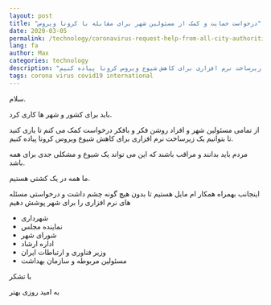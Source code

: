 ```yaml
---
layout: post
title: "درخواست حمایت و کمک از مسئولین شهر برای مقابله با کرونا ویروس"
date: 2020-03-05
permalink: /technology/coronavirus-request-help-from-all-city-authorities-to-set-up-software/
lang: fa
author: Max
categories: technology
description: "از تمامی مسئولین شهر و افراد روشن فکر و بافکر درخواست کمک می کنم تا یاری کنید تا بتوانیم یک زیرساخت نرم افزاری برای کاهش شیوع ویروس کرونا پیاده کنیم."
tags: corona virus covid19 international
---
```


سلام.

باید برای کشور و شهر ها کاری کرد.

از تمامی مسئولین شهر و افراد روشن فکر و بافکر درخواست کمک می کنم تا یاری کنید تا بتوانیم یک زیرساخت نرم افزاری برای کاهش شیوع ویروس کرونا پیاده کنیم.

مردم باید بدانند و مراقب باشند که این می تواند یک شیوع و مشکلی جدی برای همه باشد.

ما همه در یک کشتی هستیم.

اینجانب بهمراه همکار ام مایل هستیم تا بدون هیچ گونه چشم داشت و درخواستی مسئله های نرم افزاری را برای شهر پوشش دهیم

- شهرداری
- نماینده مجلس
- شورای شهر
- اداره ارشاد
- وزیر فناوری و ارتباطات ایران
- مسئولین مربوطه و سازمان بهداشت

با تشکر

به امید روزی بهتر
